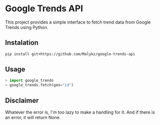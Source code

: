 # Google Trends API

This project provides a simple interface to fetch trend data from Google Trends using Python.

## Instalation
```bash
pip install git+https://github.com/Malykz/google-trends-api
```

## Usage
```python
> import google_trends
> google_trends.fetch(geo="id")
```

## Disclaimer
Whatever the error is, I'm too lazy to make a handling for it. And if there is an error, it will return None.